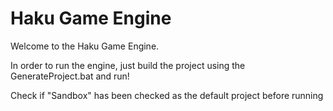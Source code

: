 # Haku Game Engine
Welcome to the Haku Game Engine.

In order to run the engine, just build the project using the GenerateProject.bat and run!

Check if "Sandbox" has been checked as the default project before running
